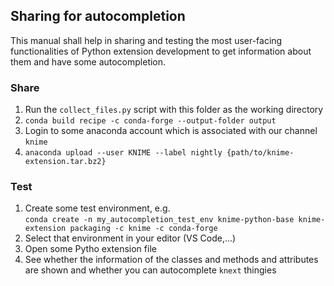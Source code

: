 ## Sharing for autocompletion

This manual shall help in sharing and testing the most user-facing functionalities of Python extension development to get information about them and have some autocompletion.

### Share

1. Run the `collect_files.py` script with this folder as the working directory
2. `conda build recipe -c conda-forge --output-folder output`
3. Login to some anaconda account which is associated with our channel `knime`
4. `anaconda upload --user KNIME --label nightly {path/to/knime-extension.tar.bz2}`


### Test
1. Create some test environment, e.g.  
   `conda create -n my_autocompletion_test_env knime-python-base knime-extension packaging -c knime -c conda-forge`
2. Select that environment in your editor (VS Code,...)
3. Open some Pytho extension file
4. See whether the information of the classes and methods and attributes are shown and whether you can autocomplete `knext` thingies